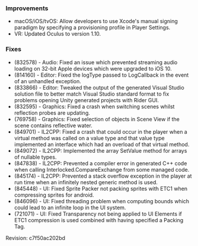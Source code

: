 ### Improvements

*   macOS/iOS/tvOS: Allow developers to use Xcode's manual signing paradigm by specifying a provisioning profile in Player Settings.
*   VR: Updated Oculus to version 1.10.

### Fixes

*   (832578) - Audio: Fixed an issue which prevented streaming audio loading on 32-bit Apple devices which were upgraded to iOS 10.
*   (814160) - Editor: Fixed the logType passed to LogCallback in the event of an unhandled exception.
*   (833866) - Editor: Tweaked the output of the generated Visual Studio solution file to better match Visual Studio standard format to fix problems opening Unity generated projects with Rider GUI.
*   (832595) - Graphics: Fixed a crash when switching scenes whilst reflection probes are updating.
*   (769758) - Graphics: Fixed selection of objects in Scene View if the scene contains reflective water.
*   (849701) - IL2CPP: Fixed a crash that could occur in the player when a virtual method was called on a value type and that value type implemented an interface which had an overload of that virtual method.
*   (849072) - IL2CPP: Implemented the array SetValue method for arrays of nullable types.
*   (847838) - IL2CPP: Prevented a compiler error in generated C++ code when calling Interlocked.CompareExchange from some managed code.
*   (845174) - IL2CPP: Prevented a stack overflow exception in the player at run time when an infinitely nested generic method is used.
*   (845448) - UI: Fixed Sprite Packer not packing sprites with ETC1 when compressing sprites for android.
*   (846096) - UI: Fixed threading problem when computing bounds which could lead to an infinite loop in the UI system.
*   (721071) - UI: Fixed Transparency not being applied to UI Elements if ETC1 compression is used combined with having specified a Packing Tag.

Revision: c7f50ac202bd